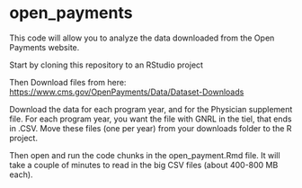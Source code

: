 # open_payments

This code will allow you to analyze the data downloaded from the Open Payments website.

Start by cloning this repository to an RStudio project

Then Download files from here: https://www.cms.gov/OpenPayments/Data/Dataset-Downloads

Download the data for each program year, and for the Physician supplement file. For each program year, you want the file with GNRL in the tiel, that ends in .CSV. Move these files (one per year) from your downloads folder to the R project.

Then open and run the code chunks in the open_payment.Rmd file. It will take a couple of minutes to read in the big CSV files (about 400-800 MB each).